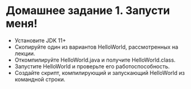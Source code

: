 # Домашнее задание 1. Запусти меня!
* Установите JDK 11+
* Скопируйте один из вариантов HelloWorld, рассмотренных на лекции.
* Откомпилируйте HelloWorld.java и получите HelloWorld.class.
* Запустите HelloWorld и проверьте его работоспособность.
* Создайте скрипт, компилирующий и запускающий HelloWorld из командной строки.